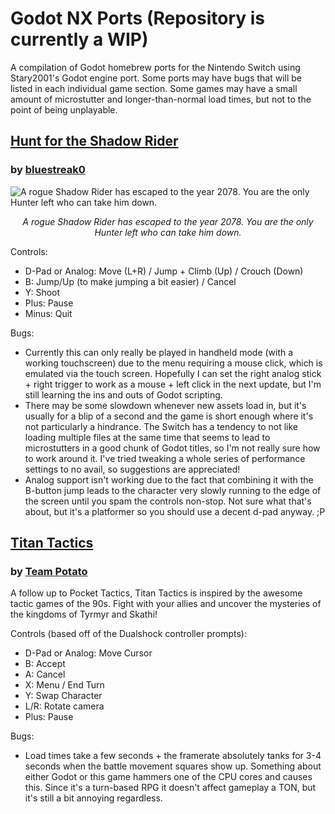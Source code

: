 # Godot NX Ports (Repository is currently a WIP)
A compilation of Godot homebrew ports for the Nintendo Switch using Stary2001's Godot engine port. Some ports may have bugs that will be listed in each individual game section. Some games may have a small amount of microstutter and longer-than-normal load times, but not to the point of being unplayable. 

## [Hunt for the Shadow Rider](https://github.com/faithvoid/GodotNXPorts/releases/tag/HuntForTheShadowRider) 
### by [bluestreak0](https://bluestreak0.itch.io/) 

![A rogue Shadow Rider has escaped to the year 2078. You are the only Hunter left who can take him down.](https://img.itch.zone/aW1hZ2UvNDkxMDQ0LzI1MzgyODEucG5n/original/65Q4iQ.png)
*<p align="center">A rogue Shadow Rider has escaped to the year 2078. You are the only Hunter left who can take him down.</p>*

Controls:
- D-Pad or Analog: Move (L+R) / Jump + Climb (Up) / Crouch (Down)
- B: Jump/Up (to make jumping a bit easier) / Cancel
- Y: Shoot
- Plus: Pause
- Minus: Quit

Bugs:
- Currently this can only really be played in handheld mode (with a working touchscreen) due to the menu requiring a mouse click, which is emulated via the touch screen. Hopefully I can set the right analog stick + right trigger to work as a mouse + left click in the next update, but I'm still learning the ins and outs of Godot scripting.
- There may be some slowdown whenever new assets load in, but it's usually for a blip of a second and the game is short enough where it's not particularly a hindrance. The Switch has a tendency to not like loading multiple files at the same time that seems to lead to microstutters in a good chunk of Godot titles, so I'm not really sure how to work around it. I've tried tweaking a whole series of performance settings to no avail, so suggestions are appreciated!
- Analog support isn't working due to the fact that combining it with the B-button jump leads to the character very slowly running to the edge of the screen until you spam the controls non-stop. Not sure what that's about, but it's a platformer so you should use a decent d-pad anyway. ;P


## [Titan Tactics](https://github.com/faithvoid/GodotNXPorts/releases/tag/TitanTactics)
### by [Team Potato](https://team-potato.itch.io/) 
A follow up to Pocket Tactics, Titan Tactics is inspired by the awesome tactic games of the 90s. Fight with your allies and uncover the mysteries of the kingdoms of Tyrmyr and Skathi!

Controls (based off of the Dualshock controller prompts):
- D-Pad or Analog: Move Cursor
- B: Accept
- A: Cancel
- X: Menu / End Turn
- Y: Swap Character
- L/R: Rotate camera
- Plus: Pause

Bugs:
- Load times take a few seconds + the framerate absolutely tanks for 3-4 seconds when the battle movement squares show up. Something about either Godot or this game hammers one of the CPU cores and causes this. Since it's a turn-based RPG it doesn't affect gameplay a TON, but it's still a bit annoying regardless.
